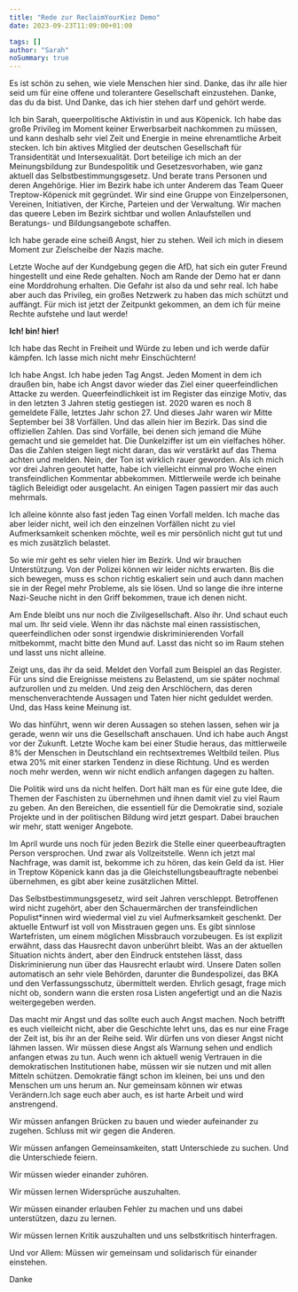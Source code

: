 ```yaml
---
title: "Rede zur ReclaimYourKiez Demo"
date: 2023-09-23T11:09:00+01:00

tags: []
author: "Sarah"
noSummary: true
---
```


Es ist schön zu sehen, wie viele Menschen hier sind. Danke, das ihr alle hier seid um für eine offene und tolerantere Gesellschaft einzustehen. Danke, das du da bist. Und Danke, das ich hier stehen darf und gehört werde.

Ich bin Sarah, queerpolitische Aktivistin in und aus Köpenick. Ich habe das große Privileg im Moment keiner Erwerbsarbeit nachkommen zu müssen, und kann deshalb sehr viel Zeit und Energie in meine ehrenamtliche Arbeit stecken.
Ich bin aktives Mitglied der deutschen Gesellschaft für Transidentität und Intersexualität. Dort beteilige ich mich an der Meinungsbildung zur Bundespolitik und Gesetzesvorhaben, wie ganz aktuell das Selbstbestimmungsgesetz. Und berate trans Personen und deren Angehörige.
Hier im Bezirk habe ich unter Anderem das Team Queer Treptow-Köpenick mit gegründet. Wir sind eine Gruppe von Einzelpersonen, Vereinen, Initiativen, der Kirche, Parteien und der Verwaltung. Wir machen das queere Leben im Bezirk sichtbar und wollen Anlaufstellen und Beratungs- und Bildungsangebote schaffen.

Ich habe gerade eine scheiß Angst, hier zu stehen. Weil ich mich in diesem Moment zur Zielscheibe der Nazis mache.

Letzte Woche auf der Kundgebung gegen die AfD, hat sich ein guter Freund hingestellt und eine Rede gehalten. Noch am Rande der Demo hat er dann eine Morddrohung erhalten. Die Gefahr ist also da und sehr real.
Ich habe aber auch das Privileg, ein großes Netzwerk zu haben das mich schützt und auffängt.
Für mich ist jetzt der Zeitpunkt gekommen, an dem ich für meine Rechte aufstehe und laut werde!

**Ich! bin! hier!**

Ich habe das Recht in Freiheit und Würde zu leben und ich werde dafür kämpfen.
Ich lasse mich nicht mehr Einschüchtern!

Ich habe Angst. Ich habe jeden Tag Angst.
Jeden Moment in dem ich draußen bin, habe ich Angst davor wieder das Ziel einer queerfeindlichen Attacke zu werden.
Queerfeindlichkeit ist im Register das einzige Motiv, das in den letzten 3 Jahren stetig gestiegen ist.
2020 waren es noch 8 gemeldete Fälle, letztes Jahr schon 27. Und dieses Jahr waren wir Mitte September bei 38 Vorfällen. Und das allein hier im Bezirk.
Das sind die offiziellen Zahlen. Das sind Vorfälle, bei denen sich jemand die Mühe gemacht und sie gemeldet hat. Die Dunkelziffer ist um ein vielfaches höher.
Das die Zahlen steigen liegt nicht daran, das wir verstärkt auf das Thema achten und melden. Nein, der Ton ist wirklich rauer geworden.
Als ich mich vor drei Jahren geoutet hatte, habe ich vielleicht einmal pro Woche einen transfeindlichen Kommentar abbekommen. Mittlerweile werde ich beinahe täglich Beleidigt oder ausgelacht. An einigen Tagen passiert mir das auch mehrmals.

Ich alleine könnte also fast jeden Tag einen Vorfall melden. Ich mache das aber leider nicht, weil ich den einzelnen Vorfällen nicht zu viel Aufmerksamkeit schenken möchte, weil es mir persönlich nicht gut tut und es mich zusätzlich belastet.

So wie mir geht es sehr vielen hier im Bezirk. Und wir brauchen Unterstützung.
Von der Polizei können wir leider nichts erwarten. Bis die sich bewegen, muss es schon richtig eskaliert sein und auch dann machen sie in der Regel mehr Probleme, als sie lösen. Und so lange die ihre interne Nazi-Seuche nicht in den Griff bekommen, traue ich denen nicht.

Am Ende bleibt uns nur noch die Zivilgesellschaft. Also ihr. Und schaut euch mal um. Ihr seid viele. Wenn ihr das nächste mal einen rassistischen, queerfeindlichen oder sonst irgendwie diskriminierenden Vorfall mitbekommt, macht bitte den Mund auf. Lasst das nicht so im Raum stehen und lasst uns nicht alleine.

Zeigt uns, das ihr da seid. Meldet den Vorfall zum Beispiel an das Register. Für uns sind die Ereignisse meistens zu Belastend, um sie später nochmal aufzurollen und zu melden.
Und zeig den Arschlöchern, das deren menschenverachtende Aussagen und Taten hier nicht geduldet werden. Und, das Hass keine Meinung ist.

Wo das hinführt, wenn wir deren Aussagen so stehen lassen, sehen wir ja gerade, wenn wir uns die Gesellschaft anschauen. Und ich habe auch Angst vor der Zukunft.
Letzte Woche kam bei einer Studie heraus, das mittlerweile 8\% der Menschen in Deutschland ein rechtsextremes Weltbild teilen. Plus etwa 20\% mit einer starken Tendenz in diese Richtung. Und es werden noch mehr werden, wenn wir nicht endlich anfangen dagegen zu halten.

Die Politik wird uns da nicht helfen. Dort hält man es für eine gute Idee, die Themen der Faschisten zu übernehmen und ihnen damit viel zu viel Raum zu geben.
An den Bereichen, die essentiell für die Demokratie sind, soziale Projekte und in der politischen Bildung wird jetzt gespart. Dabei brauchen wir mehr, statt weniger Angebote.

Im April wurde uns noch für jeden Bezirk die Stelle einer queerbeauftragten Person versprochen. Und zwar als Vollzeitstelle.
Wenn ich jetzt mal Nachfrage, was damit ist, bekomme ich zu hören, das kein Geld da ist.
Hier in Treptow Köpenick kann das ja die Gleichstellungsbeauftragte nebenbei übernehmen, es gibt aber keine zusätzlichen Mittel.

Das Selbstbestimmungsgesetz, wird seit Jahren verschleppt. Betroffenen wird nicht zugehört, aber den Schauermärchen der transfeindlichen Populist*innen wird wiedermal viel zu viel Aufmerksamkeit geschenkt.
Der aktuelle Entwurf ist voll von Misstrauen gegen uns. Es gibt sinnlose Wartefristen, um einem möglichen Missbrauch vorzubeugen.
Es ist explizit erwähnt, dass das Hausrecht davon unberührt bleibt. Was an der aktuellen Situation nichts ändert, aber den Eindruck entstehen lässt, dass Diskriminierung nun über das Hausrecht erlaubt wird.
Unsere Daten sollen automatisch an sehr viele Behörden, darunter die Bundespolizei, das BKA und den Verfassungsschutz, übermittelt werden. Ehrlich gesagt, frage mich nicht ob, sondern wann die ersten rosa Listen angefertigt und an die Nazis weitergegeben werden.

Das macht mir Angst und das sollte euch auch Angst machen. Noch betrifft es euch vielleicht nicht, aber die Geschichte lehrt uns, das es nur eine Frage der Zeit ist, bis ihr an der Reihe seid.
Wir dürfen uns von dieser Angst nicht lähmen lassen. Wir müssen diese Angst als Warnung sehen und endlich anfangen etwas zu tun. Auch wenn ich aktuell wenig Vertrauen in die demokratischen Institutionen habe, müssen wir sie nutzen und mit allen Mitteln schützen.
Demokratie fängt schon im kleinen, bei uns und den Menschen um uns herum an. Nur gemeinsam können wir etwas Verändern.Ich sage euch aber auch, es ist harte Arbeit und wird anstrengend.

Wir müssen anfangen Brücken zu bauen und wieder aufeinander zu zugehen. Schluss mit wir gegen die Anderen.

Wir müssen anfangen Gemeinsamkeiten, statt Unterschiede zu suchen. Und die Unterschiede feiern.

Wir müssen wieder einander zuhören.

Wir müssen lernen Widersprüche auszuhalten.

Wir müssen einander erlauben Fehler zu machen und uns dabei unterstützen, dazu zu lernen.

Wir müssen lernen Kritik auszuhalten und uns selbstkritisch hinterfragen.

Und vor Allem: Müssen wir gemeinsam und solidarisch für einander einstehen.

Danke
